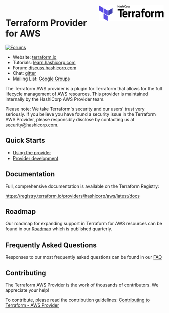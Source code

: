 <a href="https://terraform.io">
    <img src=".github/terraform_logo.svg" alt="Terraform logo" title="Terraform" align="right" height="50" />
</a>

# Terraform Provider for AWS

[![Forums][discuss-badge]][discuss]

[discuss-badge]: https://img.shields.io/badge/discuss-terraform--aws-623CE4.svg?style=flat
[discuss]: https://discuss.hashicorp.com/c/terraform-providers/tf-aws/

- Website: [terraform.io](https://terraform.io)
- Tutorials: [learn.hashicorp.com](https://learn.hashicorp.com/terraform?track=getting-started#getting-started)
- Forum: [discuss.hashicorp.com](https://discuss.hashicorp.com/c/terraform-providers/tf-aws/)
- Chat: [gitter](https://gitter.im/hashicorp-terraform/Lobby)
- Mailing List: [Google Groups](http://groups.google.com/group/terraform-tool)

The Terraform AWS provider is a plugin for Terraform that allows for the full lifecycle management of AWS resources.
This provider is maintained internally by the HashiCorp AWS Provider team.

Please note: We take Terraform's security and our users' trust very seriously. If you believe you have found a security issue in the Terraform AWS Provider, please responsibly disclose by contacting us at security@hashicorp.com.

## Quick Starts

- [Using the provider](https://registry.terraform.io/providers/hashicorp/aws/latest/docs)
- [Provider development](https://hashicorp.github.io/terraform-provider-aws/)

## Documentation

Full, comprehensive documentation is available on the Terraform Registry:

https://registry.terraform.io/providers/hashicorp/aws/latest/docs


## Roadmap

Our roadmap for expanding support in Terraform for AWS resources can be found in our [Roadmap](ROADMAP.md) which is published quarterly. 

## Frequently Asked Questions

Responses to our most frequently asked questions can be found in our [FAQ](https://hashicorp.github.io/terraform-provider-aws/faq/)

## Contributing

The Terraform AWS Provider is the work of thousands of contributors. We appreciate your help!

To contribute, please read the contribution guidelines: [Contributing to Terraform - AWS Provider](https://hashicorp.github.io/terraform-provider-aws/)
